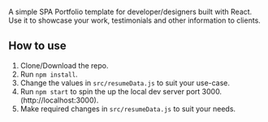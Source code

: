 A simple SPA Portfolio template for developer/designers built with React. Use it to showcase your work, testimonials and other information to clients.

## How to use

1. Clone/Download the repo.
2. Run `npm install`.
3. Change the values in `src/resumeData.js` to suit your use-case.
4. Run `npm start` to spin the up the local dev server port 3000.(http://localhost:3000).
5. Make required changes in `src/resumeData.js` to suit your needs.
